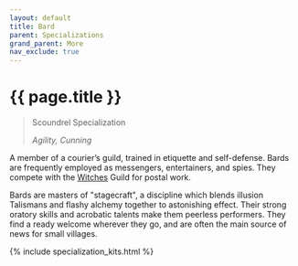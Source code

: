 ```yaml
---
layout: default
title: Bard
parent: Specializations
grand_parent: More
nav_exclude: true
---
```


# {{ page.title }}

> Scoundrel Specialization
> 
> _Agility, Cunning_

A member of a courier’s guild, trained in etiquette and self-defense. Bards are frequently employed as messengers, entertainers, and spies. They compete with the [Witches](witch.html) Guild for postal work.

Bards are masters of "stagecraft", a discipline which blends illusion Talismans and flashy alchemy together to astonishing effect. Their strong oratory skills and acrobatic talents make them peerless performers. They find a ready welcome wherever they go, and are often the main source of news for small villages.

{% include specialization_kits.html %}
